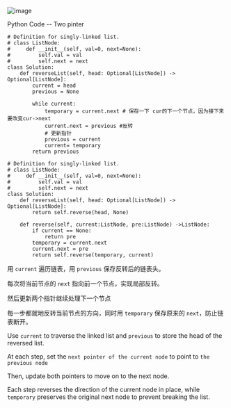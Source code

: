 ![image](https://github.com/user-attachments/assets/749506ee-228b-4e53-abf8-900103490c55)

Python Code -- Two pinter
```
# Definition for singly-linked list.
# class ListNode:
#     def __init__(self, val=0, next=None):
#         self.val = val
#         self.next = next
class Solution:
    def reverseList(self, head: Optional[ListNode]) -> Optional[ListNode]:
        current = head 
        previous = None 

        while current:
            temporary = current.next # 保存一下 cur的下一个节点，因为接下来要改变cur->next
            current.next = previous #反转
            # 更新指针
            previous = current 
            current= temporary
        return previous

```

```
# Definition for singly-linked list.
# class ListNode:
#     def __init__(self, val=0, next=None):
#         self.val = val
#         self.next = next
class Solution:
    def reverseList(self, head: Optional[ListNode]) -> Optional[ListNode]:
        return self.reverse(head, None) 
    
    def reverse(self, current:ListNode, pre:ListNode) ->ListNode: 
        if current == None:
            return pre 
        temporary = current.next 
        current.next = pre 
        return self.reverse(temporary, current)
```

用 `current` 遍历链表，用 `previous` 保存反转后的链表头。

每次将当前节点的 `next` 指向前一个节点，实现局部反转。

然后更新两个指针继续处理下一个节点

每一步都就地反转当前节点的方向，同时用 `temporary` 保存原来的 `next`，防止链表断开。 

Use `current` to traverse the linked list and `previous` to store the head of the reversed list.

At each step, set the `next pointer of the current node` to point to `the previous node`

Then, update both pointers to move on to the next node.

Each step reverses the direction of the current node in place, while `temporary` preserves the original next node to prevent breaking the list.
